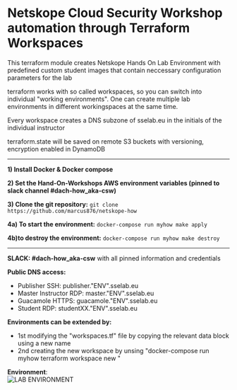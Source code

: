 ﻿**<h1> Netskope Cloud Security Workshop automation through Terraform Workspaces </h1>**

This terraform module creates Netskope Hands On Lab Environment with predefined custom student images that contain neccessary configuration parameters for the lab

terraform works with so called workspaces, so you can switch into individual "working environments". One can create multiple lab environments in different workingspaces at the same time.

Every workspace creates a DNS subzone of sselab.eu in the initials of the individual instructor

terraform.state will be saved on remote S3 buckets with versioning, encryption enabled in DynamoDB

---

**1) Install Docker & Docker compose**

**2) Set the Hand-On-Workshops AWS environment variables (pinned to slack channel #dach-how_aka-csw)**

**3) Clone the git repository:**
         ```
         git clone https://github.com/marcus876/netskope-how
         ```

**4a) To start the environment:**
                           ```
                           docker-compose run myhow make apply
                           ```

**4b)to destroy the environment:**
                                     ```
                                     docker-compose run myhow make destroy
                                     ```

---
**SLACK: #dach-how_aka-csw** with all pinned information and credentials

**Public DNS access:**
- Publisher SSH: publisher."ENV".sselab.eu
- Master Instructor RDP: master."ENV".sselab.eu
- Guacamole HTTPS: guacamole."ENV".sselab.eu
- Student RDP: studentXX."ENV".sselab.eu

**Environments can be extended by:** 
- 1st modifying the "workspaces.tf" file by copying the relevant data block using a new name
- 2nd creating the new workspace by unsing "docker-compose run myhow terraform workspace new <name>"

**Environment**: <br>
![LAB ENVIRONMENT](Images/lab.jpg)
